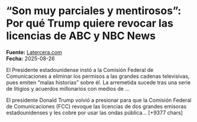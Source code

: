 # “Son muy parciales y mentirosos”: Por qué Trump quiere revocar las licencias de ABC y NBC News

**Fuente:** [Latercera.com](https://www.latercera.com/mundo/noticia/son-muy-parciales-y-mentirosos-por-que-trump-quiere-revocar-las-licencias-de-abc-y-nbc-news/)  
**Fecha:** 2025-08-26

El Presidente estadounidense instó a la Comisión Federal de Comunicaciones a eliminar los permisos a las grandes cadenas televisivas, pues emiten “malas historias” sobre él. La arremetida sucede tras una serie de litigios y acuerdos millonarios con medios de …

El presidente Donald Trump volvió a presionar para que la Comisión Federal de Comunicaciones (FCC) revoque las licencias de dos grandes emisoras estadounidenses y les cobre por usar las ondas pública… [+9377 chars]
